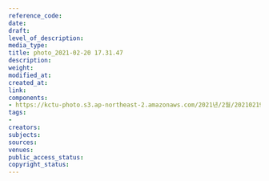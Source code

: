 ```yaml
---
reference_code: 
date: 
draft: 
level_of_description: 
media_type: 
title: photo_2021-02-20 17.31.47
description: 
weight: 
modified_at: 
created_at: 
link: 
components:
- https://kctu-photo.s3.ap-northeast-2.amazonaws.com/2021년/2월/20210219_백기완+선생+발인.영결식.하관/백승호/photo_2021-02-20+17.31.47.jpeg
tags:
- 
creators: 
subjects: 
sources: 
venues: 
public_access_status: 
copyright_status: 
---
```

